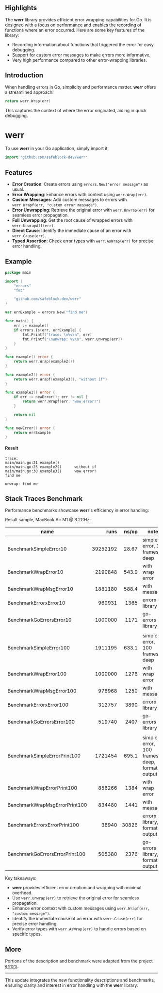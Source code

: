 ## Highlights

The **werr** library provides efficient error wrapping capabilities for Go. It is designed with a focus on performance and enables the recording of functions where an error occurred. Here are some key features of the library:

* Recording information about functions that triggered the error for easy debugging.
* Support for custom error messages to make errors more informative.
* Very high performance compared to other error-wrapping libraries.

## Introduction

When handling errors in Go, simplicity and performance matter. **werr** offers a streamlined approach:

```go
return werr.Wrap(err)
```

This captures the context of where the error originated, aiding in quick debugging.

# werr

To use **werr** in your Go application, simply import it:

```go
import "github.com/safeblock-dev/werr"
```

## Features

* **Error Creation**: Create errors using `errors.New("error message")` as usual.
* **Error Wrapping**: Enhance errors with context using `werr.Wrap(err)`.
* **Custom Messages**: Add custom messages to errors with `werr.Wrapf(err, "custom error message")`.
* **Error Unwrapping**: Retrieve the original error with `werr.Unwrap(err)` for seamless error propagation.
* **Full Unwrapping**: Get the root cause of wrapped errors with `werr.UnwrapAll(err)`.
* **Direct Cause**: Identify the immediate cause of an error with `werr.Cause(err)`.
* **Typed Assertion**: Check error types with `werr.AsWrap(err)` for precise error handling.

## Example

```go
package main

import (
	"errors"
	"fmt"

	"github.com/safeblock-dev/werr"
)

var errExample = errors.New("find me")

func main() {
	err := example()
	if errors.Is(err, errExample) {
		fmt.Printf("trace: \n%v\n", err)
		fmt.Printf("\nunwrap: %v\n", werr.Unwrap(err))
	}
}

func example() error {
	return werr.Wrap(example2())
}

func example2() error {
	return werr.Wrapf(example3(), "without if")
}

func example3() error {
	if err := newError(); err != nil {
		return werr.Wrapf(err, "wow error!")
	}

	return nil
}

func newError() error {
	return errExample
}
```

#### Result

```
trace: 
main/main.go:21 example()
main/main.go:25 example2()      without if
main/main.go:30 example3()      wow error!
find me

unwrap: find me
```

## Stack Traces Benchmark

Performance benchmarks showcase **werr**'s efficiency in error handling:

Result sample, MacBook Air M1 @ 3.2GHz:

| name                           |     runs | ns/op | note                                         |
|--------------------------------|---------:|------:|----------------------------------------------|
| BenchmarkSimpleError10         | 39252192 | 28.67 | simple error, 10 frames deep                 |
| BenchmarkWrapError10           |  2190848 | 543.0 | with wrap error                              |
| BenchmarkWrapMsgError10        |  1881180 | 588.4 | with message                                 |
| BenchmarkErrorxError10         |   969931 | 1365  | errorx library                               |
| BenchmarkGoErrorsError10       |  1000000 | 1171  | go-errors library                            |
|                                |          |       |                                              |
| BenchmarkSimpleError100        |  1911195 | 633.1 | simple error, 100 frames deep                |
| BenchmarkWrapError100          |  1000000 | 1276  | with wrap error                              |
| BenchmarkWrapMsgError100       |   978968 | 1250  | with message                                 |
| BenchmarkErrorxError100        |   312757 | 3890  | errorx library                               |
| BenchmarkGoErrorsError100      |   519740 | 2407  | go-errors library                            |
|                                |          |       |                                              |
| BenchmarkSimpleErrorPrint100   |  1721454 | 695.1 | simple error, 100 frames deep, format output |
| BenchmarkWrapErrorPrint100     |   856266 | 1384  | with wrap error                              |
| BenchmarkWrapMsgErrorPrint100  |   834480 | 1441  | with message                                 |
| BenchmarkErrorxErrorPrint100   |    38940 | 30826 | errorx library, format output                |
| BenchmarkGoErrorsErrorPrint100 |   505380 | 2376  | go-errors library, format output             |

Key takeaways:

* **werr** provides efficient error creation and wrapping with minimal overhead.
* Use `werr.Unwrap(err)` to retrieve the original error for seamless propagation.
* Enhance error context with custom messages using `werr.Wrapf(err, "custom message")`.
* Identify the immediate cause of an error with `werr.Cause(err)` for precise error handling.
* Verify error types with `werr.AsWrap(err)` to handle errors based on specific types.

## More

Portions of the description and benchmark were adapted from the project [errorx](https://github.com/joomcode/errorx).

---

This update integrates the new functionality descriptions and benchmarks, ensuring clarity and interest in error handling with the **werr** library.